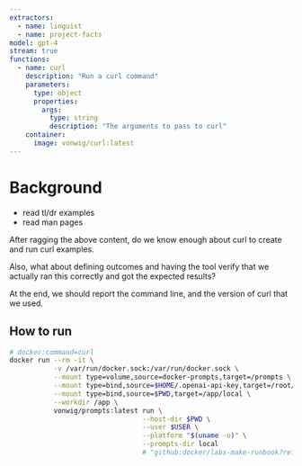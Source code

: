 ```yaml
---
extractors:
  - name: linguist 
  - name: project-facts
model: gpt-4
stream: true
functions:
  - name: curl
    description: "Run a curl command"
    parameters:
      type: object
      properties:
        args:
          type: string
          description: "The arguments to pass to curl"
    container:
      image: vonwig/curl:latest
---
```


# Background

* read tl/dr examples
* read man pages

After ragging the above content, do we know enough about curl to create and run curl examples.

Also, what about defining outcomes and having the tool verify that we actually ran this correctly and got the expected results?

At the end, we should report the command line, and the version of curl that we used.

## How to run

```sh
# docker:command=curl
docker run --rm -it \
           -v /var/run/docker.sock:/var/run/docker.sock \
           --mount type=volume,source=docker-prompts,target=/prompts \
           --mount type=bind,source=$HOME/.openai-api-key,target=/root/.openai-api-key \
           --mount type=bind,source=$PWD,target=/app/local \
           --workdir /app \
           vonwig/prompts:latest run \
                                 --host-dir $PWD \
                                 --user $USER \
                                 --platform "$(uname -o)" \
                                 --prompts-dir local
                                 # "github:docker/labs-make-runbook?ref=main&path=prompts/curl"
```
